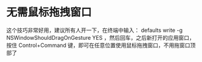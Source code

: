 # 无需鼠标拖拽窗口
这个技巧非常好用，建议所有人开一下，在终端中输入： defaults write -g NSWindowShouldDragOnGesture YES ，然后回车，之后新打开的应用窗口，按住 Control+Command 键，即可在任意位置使用鼠标拖拽窗口，不用拖窗口顶部了
